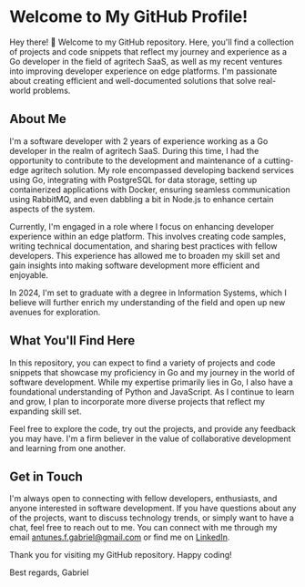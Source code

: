 # Welcome to My GitHub Profile!
Hey there! 👋 Welcome to my GitHub repository. Here, you'll find a collection of projects and code snippets that reflect my journey and experience as a Go developer in the field of agritech SaaS, as well as my recent ventures into improving developer experience on edge platforms. I'm passionate about creating efficient and well-documented solutions that solve real-world problems.

## About Me
I'm a software developer with 2 years of experience working as a Go developer in the realm of agritech SaaS. During this time, I had the opportunity to contribute to the development and maintenance of a cutting-edge agritech solution. My role encompassed developing backend services using Go, integrating with PostgreSQL for data storage, setting up containerized applications with Docker, ensuring seamless communication using RabbitMQ, and even dabbling a bit in Node.js to enhance certain aspects of the system.

Currently, I'm engaged in a role where I focus on enhancing developer experience within an edge platform. This involves creating code samples, writing technical documentation, and sharing best practices with fellow developers. This experience has allowed me to broaden my skill set and gain insights into making software development more efficient and enjoyable.

In 2024, I'm set to graduate with a degree in Information Systems, which I believe will further enrich my understanding of the field and open up new avenues for exploration.

## What You'll Find Here
In this repository, you can expect to find a variety of projects and code snippets that showcase my proficiency in Go and my journey in the world of software development. While my expertise primarily lies in Go, I also have a foundational understanding of Python and JavaScript. As I continue to learn and grow, I plan to incorporate more diverse projects that reflect my expanding skill set.

Feel free to explore the code, try out the projects, and provide any feedback you may have. I'm a firm believer in the value of collaborative development and learning from one another.

## Get in Touch
I'm always open to connecting with fellow developers, enthusiasts, and anyone interested in software development. If you have questions about any of the projects, 
want to discuss technology trends, or simply want to have a chat, feel free to reach out to me. You can connect with me through my email antunes.f.gabriel@gmail.com or find me on [LinkedIn](https://www.linkedin.com/in/gabriel-fran%C3%A7a-3b337419b/).

Thank you for visiting my GitHub repository. Happy coding!

Best regards,
Gabriel
